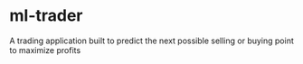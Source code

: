 # ml-trader
A trading application built to predict the next possible selling or buying point to maximize profits
